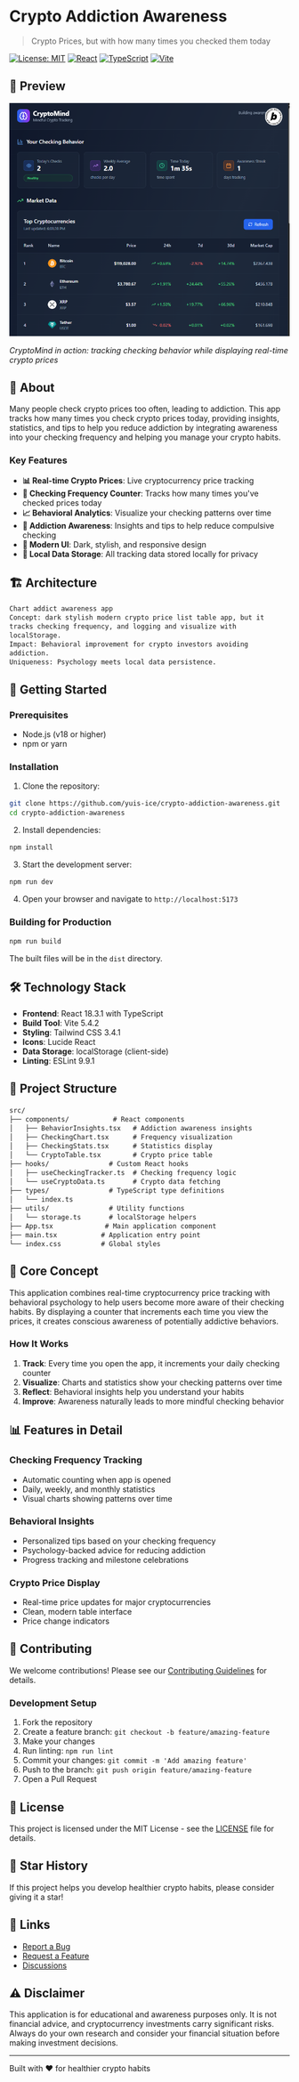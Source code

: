 # Crypto Addiction Awareness

> Crypto Prices, but with how many times you checked them today

[![License: MIT](https://img.shields.io/badge/License-MIT-yellow.svg)](https://opensource.org/licenses/MIT)
[![React](https://img.shields.io/badge/React-18.3.1-blue.svg)](https://reactjs.org/)
[![TypeScript](https://img.shields.io/badge/TypeScript-5.5.3-blue.svg)](https://www.typescriptlang.org/)
[![Vite](https://img.shields.io/badge/Vite-5.4.2-646CFF.svg)](https://vitejs.dev/)

## 📱 Preview

![CryptoMind App Screenshot](assets/app_screenshot.png)

*CryptoMind in action: tracking checking behavior while displaying real-time crypto prices*

## 🎯 About

Many people check crypto prices too often, leading to addiction. This app tracks how many times you check crypto prices today, providing insights, statistics, and tips to help you reduce addiction by integrating awareness into your checking frequency and helping you manage your crypto habits.

### Key Features

- **📊 Real-time Crypto Prices**: Live cryptocurrency price tracking
- **🔢 Checking Frequency Counter**: Tracks how many times you've checked prices today
- **📈 Behavioral Analytics**: Visualize your checking patterns over time
- **🧠 Addiction Awareness**: Insights and tips to help reduce compulsive checking
- **📱 Modern UI**: Dark, stylish, and responsive design
- **💾 Local Data Storage**: All tracking data stored locally for privacy

## 🏗️ Architecture

```
Chart addict awareness app
Concept: dark stylish modern crypto price list table app, but it tracks checking frequency, and logging and visualize with localStorage.
Impact: Behavioral improvement for crypto investors avoiding addiction.
Uniqueness: Psychology meets local data persistence.
```

## 🚀 Getting Started

### Prerequisites

- Node.js (v18 or higher)
- npm or yarn

### Installation

1. Clone the repository:
```bash
git clone https://github.com/yuis-ice/crypto-addiction-awareness.git
cd crypto-addiction-awareness
```

2. Install dependencies:
```bash
npm install
```

3. Start the development server:
```bash
npm run dev
```

4. Open your browser and navigate to `http://localhost:5173`

### Building for Production

```bash
npm run build
```

The built files will be in the `dist` directory.

## 🛠️ Technology Stack

- **Frontend**: React 18.3.1 with TypeScript
- **Build Tool**: Vite 5.4.2
- **Styling**: Tailwind CSS 3.4.1
- **Icons**: Lucide React
- **Data Storage**: localStorage (client-side)
- **Linting**: ESLint 9.9.1

## 📁 Project Structure

```
src/
├── components/           # React components
│   ├── BehaviorInsights.tsx   # Addiction awareness insights
│   ├── CheckingChart.tsx      # Frequency visualization
│   ├── CheckingStats.tsx      # Statistics display
│   └── CryptoTable.tsx        # Crypto price table
├── hooks/               # Custom React hooks
│   ├── useCheckingTracker.ts  # Checking frequency logic
│   └── useCryptoData.ts       # Crypto data fetching
├── types/               # TypeScript type definitions
│   └── index.ts
├── utils/               # Utility functions
│   └── storage.ts       # localStorage helpers
├── App.tsx             # Main application component
├── main.tsx           # Application entry point
└── index.css          # Global styles
```

## 🎯 Core Concept

This application combines real-time cryptocurrency price tracking with behavioral psychology to help users become more aware of their checking habits. By displaying a counter that increments each time you view the prices, it creates conscious awareness of potentially addictive behaviors.

### How It Works

1. **Track**: Every time you open the app, it increments your daily checking counter
2. **Visualize**: Charts and statistics show your checking patterns over time
3. **Reflect**: Behavioral insights help you understand your habits
4. **Improve**: Awareness naturally leads to more mindful checking behavior

## 📊 Features in Detail

### Checking Frequency Tracking
- Automatic counting when app is opened
- Daily, weekly, and monthly statistics
- Visual charts showing patterns over time

### Behavioral Insights
- Personalized tips based on your checking frequency
- Psychology-backed advice for reducing addiction
- Progress tracking and milestone celebrations

### Crypto Price Display
- Real-time price updates for major cryptocurrencies
- Clean, modern table interface
- Price change indicators

## 🤝 Contributing

We welcome contributions! Please see our [Contributing Guidelines](CONTRIBUTING.md) for details.

### Development Setup

1. Fork the repository
2. Create a feature branch: `git checkout -b feature/amazing-feature`
3. Make your changes
4. Run linting: `npm run lint`
5. Commit your changes: `git commit -m 'Add amazing feature'`
6. Push to the branch: `git push origin feature/amazing-feature`
7. Open a Pull Request

## 📝 License

This project is licensed under the MIT License - see the [LICENSE](LICENSE) file for details.

## 🌟 Star History

If this project helps you develop healthier crypto habits, please consider giving it a star!

## 🔗 Links

- [Report a Bug](https://github.com/yuis-ice/crypto-addiction-awareness/issues/new?template=bug_report.yml)
- [Request a Feature](https://github.com/yuis-ice/crypto-addiction-awareness/issues/new?template=feature_request.yml)
- [Discussions](https://github.com/yuis-ice/crypto-addiction-awareness/discussions)

## ⚠️ Disclaimer

This application is for educational and awareness purposes only. It is not financial advice, and cryptocurrency investments carry significant risks. Always do your own research and consider your financial situation before making investment decisions.

---

Built with ❤️ for healthier crypto habits
